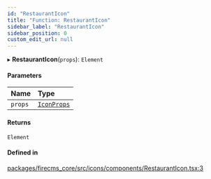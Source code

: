 ```yaml
---
id: "RestaurantIcon"
title: "Function: RestaurantIcon"
sidebar_label: "RestaurantIcon"
sidebar_position: 0
custom_edit_url: null
---
```


▸ **RestaurantIcon**(`props`): `Element`

#### Parameters

| Name | Type |
| :------ | :------ |
| `props` | [`IconProps`](../types/IconProps.md) |

#### Returns

`Element`

#### Defined in

[packages/firecms_core/src/icons/components/RestaurantIcon.tsx:3](https://github.com/FireCMSco/firecms/blob/d45f3739/packages/firecms_core/src/icons/components/RestaurantIcon.tsx#L3)
